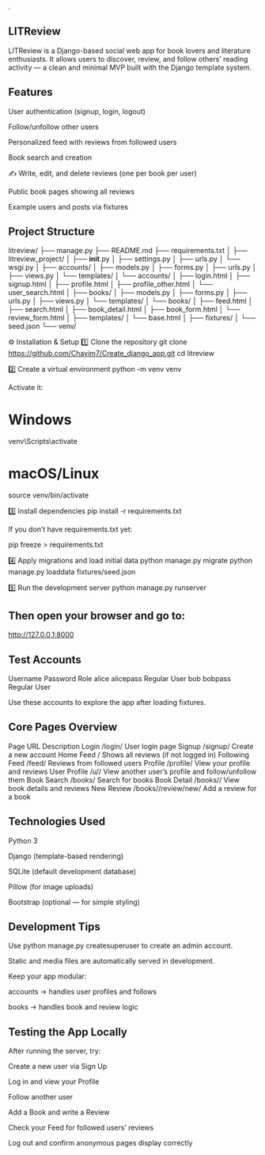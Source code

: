 .

## LITReview

LITReview is a Django-based social web app for book lovers and literature enthusiasts.
It allows users to discover, review, and follow others’ reading activity — a clean and minimal MVP built with the Django template system.

## Features

User authentication (signup, login, logout)

Follow/unfollow other users

Personalized feed with reviews from followed users

Book search and creation

✍️ Write, edit, and delete reviews (one per book per user)

Public book pages showing all reviews

Example users and posts via fixtures

## Project Structure
litreview/
├── manage.py
├── README.md
├── requirements.txt
│
├── litreview_project/
│   ├── __init__.py
│   ├── settings.py
│   ├── urls.py
│   └── wsgi.py
│
├── accounts/
│   ├── models.py
│   ├── forms.py
│   ├── urls.py
│   ├── views.py
│   └── templates/
│       └── accounts/
│           ├── login.html
│           ├── signup.html
│           ├── profile.html
│           ├── profile_other.html
│           └── user_search.html
│
├── books/
│   ├── models.py
│   ├── forms.py
│   ├── urls.py
│   ├── views.py
│   └── templates/
│       └── books/
│           ├── feed.html
│           ├── search.html
│           ├── book_detail.html
│           ├── book_form.html
│           └── review_form.html
│
├── templates/
│   └── base.html
│
├── fixtures/
│   └── seed.json
└── venv/

⚙️ Installation & Setup
1️⃣ Clone the repository
git clone https://github.com/Chayim7/Create_django_app.git
cd litreview

2️⃣ Create a virtual environment
python -m venv venv


Activate it:

# Windows
venv\Scripts\activate

# macOS/Linux
source venv/bin/activate

3️⃣ Install dependencies
pip install -r requirements.txt


If you don’t have requirements.txt yet:

pip freeze > requirements.txt

4️⃣ Apply migrations and load initial data
python manage.py migrate
python manage.py loaddata fixtures/seed.json

5️⃣ Run the development server
python manage.py runserver


## Then open your browser and go to:
http://127.0.0.1:8000

## Test Accounts
Username	Password	Role
alice	alicepass	Regular User
bob	bobpass	Regular User

Use these accounts to explore the app after loading fixtures.

## Core Pages Overview
Page	URL	Description
Login	/login/	User login page
Signup	/signup/	Create a new account
Home Feed	/	Shows all reviews (if not logged in)
Following Feed	/feed/	Reviews from followed users
Profile	/profile/	View your profile and reviews
User Profile	/u/<username>/	View another user’s profile and follow/unfollow them
Book Search	/books/	Search for books
Book Detail	/books/<id>/	View book details and reviews
New Review	/books/<id>/review/new/	Add a review for a book

## Technologies Used

Python 3

Django (template-based rendering)

SQLite (default development database)

Pillow (for image uploads)

Bootstrap (optional — for simple styling)

## Development Tips

Use python manage.py createsuperuser to create an admin account.

Static and media files are automatically served in development.

Keep your app modular:

accounts → handles user profiles and follows

books → handles book and review logic

## Testing the App Locally

After running the server, try:

Create a new user via Sign Up

Log in and view your Profile

Follow another user

Add a Book and write a Review

Check your Feed for followed users’ reviews

Log out and confirm anonymous pages display correctly

